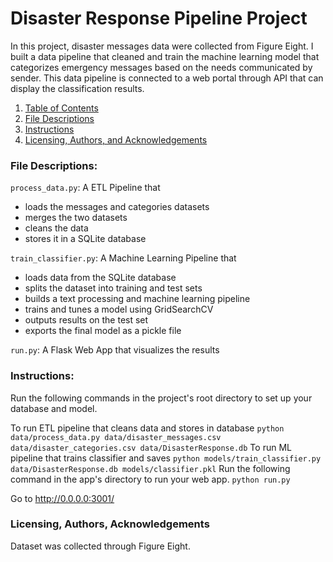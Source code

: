 # Disaster Response Pipeline Project

In this project, disaster messages data were collected from Figure Eight. I built a data pipeline that cleaned and train the machine learning model that categorizes emergency messages based on the needs communicated by sender. This data pipeline is connected to a web portal through API that can display the classification results. 

1. [Table of Contents](#Table_of_Contents)
2. [File Descriptions](#File_Descriptions)
3. [Instructions](#Instructions)
4. [Licensing, Authors, and Acknowledgements](#Licensing,_Authors,_and_Acknowledgements)

### File Descriptions:
`process_data.py`: A ETL Pipeline that

- loads the messages and categories datasets
- merges the two datasets
- cleans the data
- stores it in a SQLite database

`train_classifier.py`: A Machine Learning Pipeline that

- loads data from the SQLite database
- splits the dataset into training and test sets
- builds a text processing and machine learning pipeline
- trains and tunes a model using GridSearchCV
- outputs results on the test set
- exports the final model as a pickle file

`run.py`: A Flask Web App that visualizes the results

### Instructions:
Run the following commands in the project's root directory to set up your database and model.

To run ETL pipeline that cleans data and stores in database `python data/process_data.py data/disaster_messages.csv data/disaster_categories.csv data/DisasterResponse.db`
To run ML pipeline that trains classifier and saves `python models/train_classifier.py data/DisasterResponse.db models/classifier.pkl`
Run the following command in the app's directory to run your web app. `python run.py`

Go to http://0.0.0.0:3001/

### Licensing, Authors, Acknowledgements
Dataset was collected through Figure Eight.
